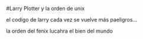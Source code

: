 #Larry Plotter y la orden de unix

el codigo de larry cada vez se vuelve más paeligros...

la orden del fenix lucahra el bien del mundo
